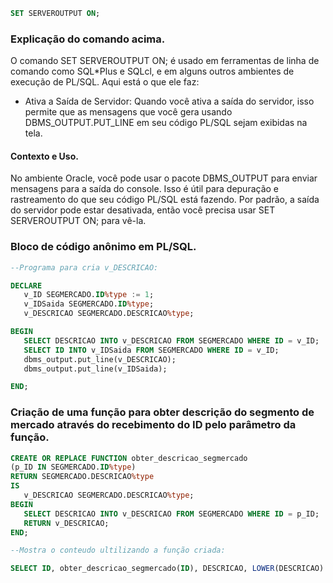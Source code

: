 ```sql
SET SERVEROUTPUT ON;
```

### Explicação do comando acima.

O comando SET SERVEROUTPUT ON; é usado em ferramentas de linha de comando como SQL\*Plus e SQLcl, e em alguns outros ambientes de execução de PL/SQL. Aqui está o que ele faz:

-  Ativa a Saída de Servidor: Quando você ativa a saída do servidor, isso permite que as mensagens que você gera usando DBMS_OUTPUT.PUT_LINE em seu código PL/SQL sejam exibidas na tela.

#### Contexto e Uso.

No ambiente Oracle, você pode usar o pacote DBMS_OUTPUT para enviar mensagens para a saída do console. Isso é útil para depuração e rastreamento do que seu código PL/SQL está fazendo. Por padrão, a saída do servidor pode estar desativada, então você precisa usar SET SERVEROUTPUT ON; para vê-la.

### Bloco de código anônimo em PL/SQL.

```SQL
--Programa para cria v_DESCRICAO:

DECLARE
   v_ID SEGMERCADO.ID%type := 1;
   v_IDSaida SEGMERCADO.ID%type;
   v_DESCRICAO SEGMERCADO.DESCRICAO%type;

BEGIN
   SELECT DESCRICAO INTO v_DESCRICAO FROM SEGMERCADO WHERE ID = v_ID;
   SELECT ID INTO v_IDSaida FROM SEGMERCADO WHERE ID = v_ID;
   dbms_output.put_line(v_DESCRICAO);
   dbms_output.put_line(v_IDSaida);

END;
```

### Criação de uma função para obter descrição do segmento de mercado através do recebimento do ID pelo parâmetro da função.

```sql
CREATE OR REPLACE FUNCTION obter_descricao_segmercado
(p_ID IN SEGMERCADO.ID%type)
RETURN SEGMERCADO.DESCRICAO%type
IS
   v_DESCRICAO SEGMERCADO.DESCRICAO%type;
BEGIN
   SELECT DESCRICAO INTO v_DESCRICAO FROM SEGMERCADO WHERE ID = p_ID;
   RETURN v_DESCRICAO;
END;

--Mostra o conteudo ultilizando a função criada:

SELECT ID, obter_descricao_segmercado(ID), DESCRICAO, LOWER(DESCRICAO) FROM SEGMERCADO;
```
